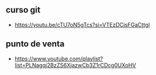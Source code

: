 ## curso git
- https://youtu.be/cTU7oN5gTcs?si=VTEzDCjsFGaCttgl

## punto de venta
- https://www.youtube.com/playlist?list=PLNagqj2BzZS6XjazwCb3Z1rCDcg0UXoHV